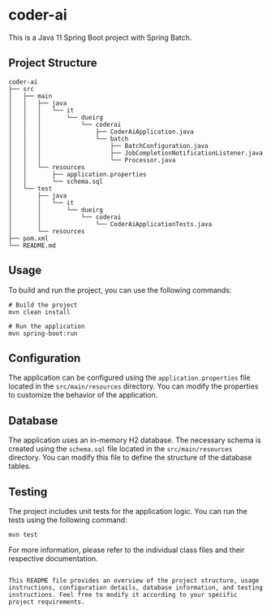 # coder-ai

This is a Java 11 Spring Boot project with Spring Batch.

## Project Structure

```
coder-ai
├── src
│   ├── main
│   │   ├── java
│   │   │   └── it
│   │   │       └── dueirg
│   │   │           └── coderai
│   │   │               ├── CoderAiApplication.java
│   │   │               └── batch
│   │   │                   ├── BatchConfiguration.java
│   │   │                   ├── JobCompletionNotificationListener.java
│   │   │                   └── Processor.java
│   │   └── resources
│   │       ├── application.properties
│   │       └── schema.sql
│   └── test
│       ├── java
│       │   └── it
│       │       └── dueirg
│       │           └── coderai
│       │               └── CoderAiApplicationTests.java
│       └── resources
├── pom.xml
└── README.md
```

## Usage

To build and run the project, you can use the following commands:

```shell
# Build the project
mvn clean install

# Run the application
mvn spring-boot:run
```

## Configuration

The application can be configured using the `application.properties` file located in the `src/main/resources` directory. You can modify the properties to customize the behavior of the application.

## Database

The application uses an in-memory H2 database. The necessary schema is created using the `schema.sql` file located in the `src/main/resources` directory. You can modify this file to define the structure of the database tables.

## Testing

The project includes unit tests for the application logic. You can run the tests using the following command:

```shell
mvn test
```

For more information, please refer to the individual class files and their respective documentation.

```

This README file provides an overview of the project structure, usage instructions, configuration details, database information, and testing instructions. Feel free to modify it according to your specific project requirements.